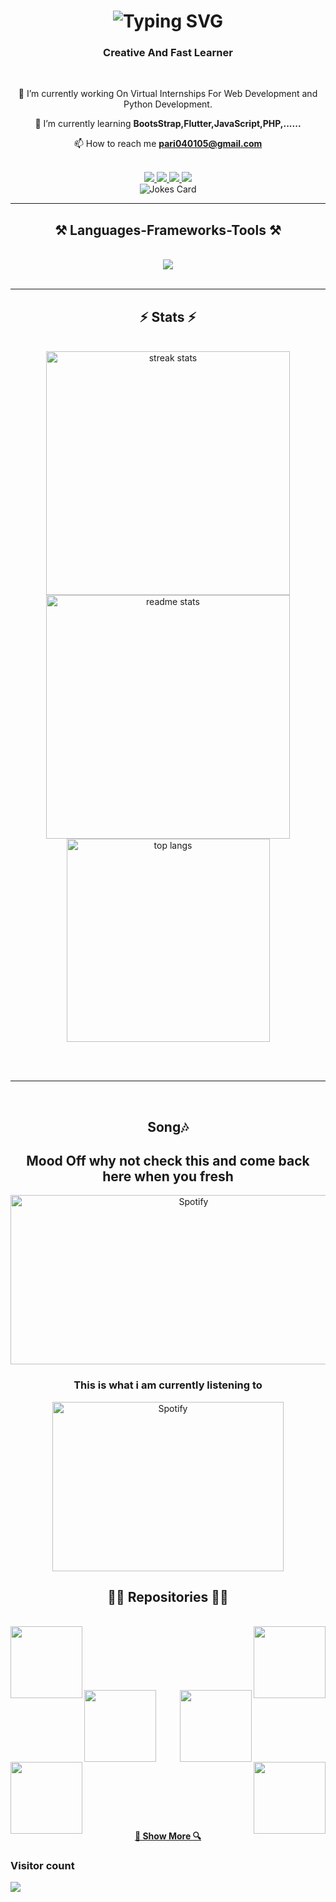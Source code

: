 <h1 align="center">
<img src="http://readme-typing-svg.herokuapp.com?font=Serif&size=40&letterSpacing=-0.25rem&pause=1000&color=ED3AFF&background=0D1117&center=true&vCenter=true&random=false&width=1500&height=100&lines=Hlw;It's+Me+Parivesh+;Nice+To+Meet+You+" alt="Typing SVG" /">
</h1>



<h3 align="center">Creative And Fast Learner </h3>
<br/>

<div align="center">

🔭 I’m currently working On Virtual Internships For Web Development and Python Development.
<br>

🌱 I’m currently learning **BootsStrap,Flutter,JavaScript,PHP,......**
<br>

📫 How to reach me **pari040105@gmail.com**
<br>
<br>

</div>

<div align="center"> 
<a href="mailto:pari040105@gmail.com" target="_blank">
  <img src="https://img.shields.io/badge/Gmail-333333?style=for-the-badge&logo=gmail&logoColor=red" />
</a>
<a href="https://www.linkedin.com/in/parivesh-rohilla-a02a2a2a7" target="_blank">
  <img src="https://img.shields.io/badge/LinkedIn-0077B5?style=for-the-badge&logo=linkedin&logoColor=white" target="_blank" />
</a>
<a href="https://x.com/PariveshRohilla" target="_blank">
   <img src="https://img.shields.io/badge/Twitter(X)-black"  target="_blank" />
</a>
<a href="https://www.frontendmentor.io/profile/pariveshrohilla" target="_blank">
   <img src="https://img.shields.io/badge/Frontend%20Mentor-0000FF?style=for-the-badge&logoColor=white"  target="_blank" />
</a>

  
</div>
<div align="center">
   <img src="https://readme-jokes.vercel.app/api" alt="Jokes Card" />

</div>

<hr/>

<h2 align="center">⚒️ Languages-Frameworks-Tools ⚒️</h2>
<br/>
<div align="center">
  <img src="https://skillicons.dev/icons?i=gcp,java,matlab,mysql,py,bash,c,linux,mysql,netlify,twitter,ubuntu,github,gmail,discord,html,css,vscode,github,git" />
</div>

<br/>
<hr/>


<h2 align="center">⚡ Stats ⚡</h2>
<br>
<div align=center>
<img width=390 src="https://github-readme-streak-stats-salesp07.vercel.app/?user=pariveshrohilla&count_private=true&theme=react&border_radius=10" alt="streak stats"/>
  <br>
<img width=390 src="https://github-readme-stats-salesp07.vercel.app/api?username=pariveshrohilla&count_private=true&show_icons=true&theme=react&rank_icon=github&border_radius=10" alt="readme stats" />
<br/>
<img width=325 align="center" src="https://github-readme-stats-salesp07.vercel.app/api/top-langs/?username=pariveshrohilla&hide=HTML&langs_count=8&layout=compact&theme=react&border_radius=10&size_weight=0.5&count_weight=0.5&exclude_repo=github-readme-stats" alt="top langs" />
</div>

<br/><br/>

<hr/>


<br/>

<div align="center">
  <H2>Song🎶</H2>
  <h2>Mood Off why not check this and come back here when you fresh </h2>
  <a href="https://open.spotify.com/">
    <img src="https://images.inc.com/uploaded_files/image/1920x1080/getty_626660256_2000108620009280158_388846.jpg" width="570" height="271" alt="Spotify">
  </a>

  <h3>This is what i am currently listening to </h3>
   <a href="https://open.spotify.com/track/6rwdhQQCa85NfHxrx9fjjk?si=295b682f77a8456e">
    <img src="https://www.wallpaperflare.com/static/327/21/210/music-musical-notes-heart-simple-background-wallpaper.jpg" width="370" height="271" alt="Spotify">
   </a>
   
</div>



<h2 align="center">👨‍💻 Repositories 👨‍💻</h2>
<br>
<div width="100%" align="center">
  <a align="left" href="https://github.com/pariveshrohilla/ilu" title="I love You">
    <img align="left" height="115" src="https://github-readme-stats.vercel.app/api/pin/?username=pariveshrohilla&repo=ilu&theme=react&border_color=61dafb&border_radius=10"></a>
  <a align="right" href="https://github.com/pariveshrohilla/Hover" title="Data Structures">
    <img align="right" height="115" src="https://github-readme-stats.vercel.app/api/pin/?username=pariveshrohilla&repo=Hover&theme=react&border_color=61dafb&border_radius=10"></a>
</div>
<br/><br/><br/><br/><br/><br/>

<div width="100%" align="center">
  <a align="left" href="https://github.com/pariveshrohilla/SearchBar" title="SearchBar">
    <img align="left" height="115" src="https://github-readme-stats.vercel.app/api/pin/?username=pariveshrohilla&repo=SearchBar&theme=react&border_color=61dafb&border_radius=10"></a>
  <a align="right" href="https://github.com/pariveshrohilla/Heart" title="Heart">
    <img align="right" height="115" src="https://github-readme-stats.vercel.app/api/pin/?username=pariveshrohilla&repo=Heart&theme=react&border_color=61dafb&border_radius=10"></a>
</div>
<br/><br/><br/><br/><br/><br/>
<div width="100%" align="center">
  <a align="left" href="https://github.com/pariveshrohilla/Chess" title="Chess">
    <img align="left" height="115" src="https://github-readme-stats.vercel.app/api/pin/?username=pariveshrohilla&repo=Chess&theme=react&border_color=61dafb&border_radius=10"></a>
  <a align="right" href="https://github.com/pariveshrohilla/Amazon-Clone" title="Amazon-Clone">
    <img align="right" height="115" src="https://github-readme-stats.vercel.app/api/pin/?username=pariveshrohilla&repo=Amazon-Clone&theme=react&border_color=61dafb&border_radius=10"></a>
</div>
<br/><br/><br/><br/><br/><br/>

<h4 align="center">
  <a href="https://github.com/pariveshrohilla?tab=repositories" title="Show Repositories">🔎 Show More 🔍</a>
</h4>




### Visitor count
<img src="https://profile-counter.glitch.me/pariveshrohilla/count.svg" />
